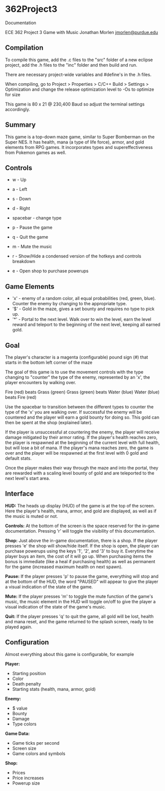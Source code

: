 # 362Project3
Documentation

ECE 362 Project 3 Game with Music
Jonathan Morlen
jmorlen@purdue.edu


## Compilation

To compile this game, add the .c files to the "src" folder of a new eclipse 
project, add the .h files to the "inc" folder and then build and run. 

There are necessary project-wide variables and #define's in the .h files.

When compiling, go to 
Project > Properties > C/C++ Build > Settings > Optimization
and change the release optimization level to -Os to optimize for size

This game is 80 x 21 @ 230,400 Baud so adjust the terminal settings accordingly.

## Summary

This game is a top-down maze game, similar to Super Bomberman on the Super NES.
It has health, mana (a type of life force), armor, and gold elements from RPG 
games. It incorporates types and supereffectiveness from Pokemon games as well.

## Controls

* w - Up
* a - Left
* s - Down
* d - Right
* spacebar - change type

* p - Pause the game
* q - Quit the game
* m - Mute the music
* r - Show/Hide a condensed version of the hotkeys and controls breakdown
* e - Open shop to purchase powerups

## Game Elements

* 'x' - enemy of a random color, all equal probabilities (red, green, blue). 
      Counter the enemy by changing to the appropriate type.
* '$' - Gold in the maze, gives a set bounty and requires no type to pick up.
* '*' - Portal to the next level. Walk over to win the level, earn the level 
	  reward and teleport to the beginning of the next level, keeping all 
	  earned gold.

## Goal

The player's character is a magenta (configurable) pound sign (#) that starts 
in the bottom left corner of the maze

The goal of this game is to use the movement controls with the type changing to 
"counter" the type of the enemy, represented by an 'x', the player encounters by 
walking over.

   Fire (red) beats Grass (green)
Grass (green) beats Water (blue)
 Water (blue) beats Fire (red)
     
Use the spacebar to transition between the different types to counter the type
of the 'x' you are walking over. If successful the enemy will be countered and
the player will earn a gold bounty for doing so. This gold can then be spent at 
the shop (explained later).

If the player is unsuccessful at countering the enemy, the player will receive
damage mitigated by their armor rating. If the player's health reaches zero, 
the player is respawned at the beginning of the current level with full health,
but will lose a bit of mana. If the player's 
mana reaches zero, the game is over and the player will be respawned at the 
first level with 0 gold and default stats.

Once the player makes their way through the maze and into the portal, they are 
rewarded with a scaling level bounty of gold and are teleported to the next 
level's start area.

## Interface

**HUD:**
The heads up display (HUD) of the game is at the top of the screen. Here the 
player's health, mana, armor, and gold are displayed, as well as if the music
is muted or not.

**Controls:**
At the bottom of the screen is the space reserved for the in-game documentation.
Pressing 'r' will toggle the visibility of this documentation.

**Shop:**
Just above the in-game documentation, there is a shop. If the player presses 'e'
the shop will show/hide itself. If the shop is open, the player can purchase
powerups using the keys '1', '2', and '3' to buy it. Everytime the player buys
an item, the cost of it will go up. When purchasing items the bonus is immediate
(like a heal if purchasing health) as well as permanent for the game (increased 
maximum health on next spawn).

**Pause:**
If the player presses 'p' to pause the game, everything will stop and at the
bottom of the HUD, the word "PAUSED" will appear to give the player a visual
indication of the state of the game.

**Mute:**
If the player presses 'm' to toggle the mute function of the game's music,
the music element in the HUD will toggle on/off to give the player a visual 
indication of the state of the game's music.

**Quit:**
If the player presses 'q' to quit the game, all gold will be lost, health and 
mana reset, and the game returned to the splash screen, ready to be played 
again.

## Configuration

Almost everything about this game is configurable, for example

**Player:**
* Starting position
* Color
* Death penalty
* Starting stats (health, mana, armor, gold)
	
**Enemy:**
* $ value
* Bounty
* Damage
* Type colors
	
**Game Data:**
* Game ticks per second
* Screen size
* Game colors and symbols
	
**Shop:**
* Prices
* Price increases
* Powerup size

